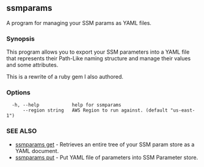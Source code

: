 ## ssmparams

A program for managing your SSM params as YAML files.

### Synopsis

This program allows you to export your SSM parameters into a
YAML file that represents their Path-Like naming structure and manage their
values and some attributes.

This is a rewrite of a ruby gem I also authored.

### Options

```
  -h, --help            help for ssmparams
      --region string   AWS Region to run against. (default "us-east-1")
```

### SEE ALSO

* [ssmparams get](docs/ssmparams_get.md)	 - Retrieves an entire tree of your SSM param store as a YAML document.
* [ssmparams put](docs/ssmparams_put.md)	 - Put YAML file of parameters into SSM Parameter store.

